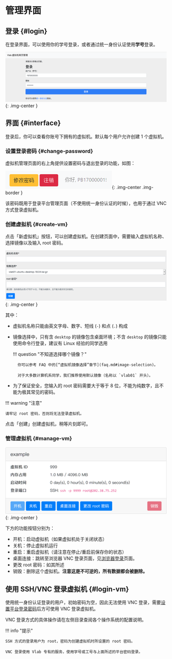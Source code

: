 # 管理界面

## 登录 {#login}

在登录界面，可以使用你的学号登录，或者通过统一身份认证使用**学号**登录。

![login](../images/1.png){: .img-center }

## 界面 {#interface}

登录后，你可以查看你账号下拥有的虚拟机。默认每个用户允许创建 1 个虚拟机。

### 设置登录密码 {#change-password}

虚拟机管理页面的右上角提供设置密码与退出登录的功能，如图：

![Toolbar](../images/web-settings.png){: .img-center .img-border }

该密码既用于登录平台管理页面（不使用统一身份认证的时候），也用于通过 VNC 方式登录虚拟机。

### 创建虚拟机 {#create-vm}

点击「新虚拟机」按钮，可以创建虚拟机。在创建页面中，需要输入虚拟机名称、选择镜像以及输入 root 密码。

![create](../images/vm-create.png){: .img-center }

其中：

- 虚拟机名称只能由英文字母、数字、短线 (`-`) 和点 (`.`) 构成
- 镜像选择中，只有含 `desktop` 的镜像包含桌面环境；不含 `desktop` 的镜像只能使用命令行登录，建议有 Linux 经验的同学选用

    !!! question "不知道选择哪个镜像？"

        你可以参考 FAQ 中的[“虚拟机镜像选择”章节](faq.md#image-selection)。

        对于大多数计算机系同学，我们推荐使用默认镜像（名称以 `vlab01` 开头）。

- 为了保证安全，您输入的 root 密码需要大于等于 8 位，不能为纯数字，且不能为极其常见的密码。

!!! warning "注意"

    请牢记 root 密码，否则将无法登录虚拟机。

点击「创建」创建虚拟机，稍等片刻即可。

### 管理虚拟机 {#manage-vm}

![vms](../images/2.png){: .img-center }

下方的功能按钮分别为：

- 开机：启动虚拟机（如果虚拟机处于关闭状态）
- 关机：停止虚拟机运行
- 重启：重启虚拟机（请注意在停止/重启前保存你的状态）
- 桌面连接：跳转至浏览器 VNC 登录页面，见[浏览器登录](login-browser/)页面。
- 更改 root 密码：如其所述
- 销毁：删除这个虚拟机。**注意这是不可逆的，所有数据都会被删除。**

## 使用 SSH/VNC 登录虚拟机 {#login-vm}

使用统一身份认证登录的用户，初始密码为空，因此无法使用 VNC 登录，需要[设置平台登录密码](#change-password)后方可使用 VNC 登录虚拟机。

VNC 登录方式的具体操作请在左侧目录查阅各个操作系统的配置说明。

!!! info "提示"

    SSH 方式的登录用户为 root，密码为创建虚拟机时所设置的 root 密码。

    VNC 登录使用 Vlab 专有的服务，使用学号或工号与上面所述的平台密码登录。
